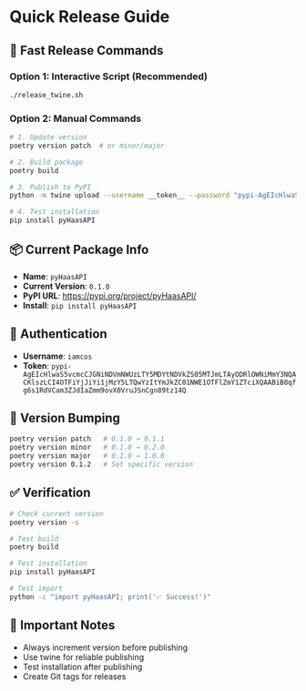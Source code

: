 # Quick Release Guide

## 🚀 Fast Release Commands

### Option 1: Interactive Script (Recommended)
```bash
./release_twine.sh
```

### Option 2: Manual Commands
```bash
# 1. Update version
poetry version patch  # or minor/major

# 2. Build package
poetry build

# 3. Publish to PyPI
python -m twine upload --username __token__ --password "pypi-AgEIcHlwaS5vcmcCJGNiNDVmNWUzLTY5MDYtNDVkZS05MTJmLTAyODRlOWNiMmY3NQACKlszLCI4OTFiYjJiYi1jMzY5LTQwYzItYmJkZC01NWE1OTFlZmY1ZTciXQAABiB8qfg6s1RdVCam3ZJdIaZmm9ovX0VruJSnCgn89tz14Q" dist/*

# 4. Test installation
pip install pyHaasAPI
```

## 📦 Current Package Info
- **Name**: `pyHaasAPI`
- **Current Version**: `0.1.0`
- **PyPI URL**: https://pypi.org/project/pyHaasAPI/
- **Install**: `pip install pyHaasAPI`

## 🔑 Authentication
- **Username**: `iamcos`
- **Token**: `pypi-AgEIcHlwaS5vcmcCJGNiNDVmNWUzLTY5MDYtNDVkZS05MTJmLTAyODRlOWNiMmY3NQACKlszLCI4OTFiYjJiYi1jMzY5LTQwYzItYmJkZC01NWE1OTFlZmY1ZTciXQAABiB8qfg6s1RdVCam3ZJdIaZmm9ovX0VruJSnCgn89tz14Q`

## 🎯 Version Bumping
```bash
poetry version patch   # 0.1.0 → 0.1.1
poetry version minor   # 0.1.0 → 0.2.0
poetry version major   # 0.1.0 → 1.0.0
poetry version 0.1.2   # Set specific version
```

## ✅ Verification
```bash
# Check current version
poetry version -s

# Test build
poetry build

# Test installation
pip install pyHaasAPI

# Test import
python -c "import pyHaasAPI; print('✅ Success!')"
```

## 🚨 Important Notes
- Always increment version before publishing
- Use twine for reliable publishing
- Test installation after publishing
- Create Git tags for releases 